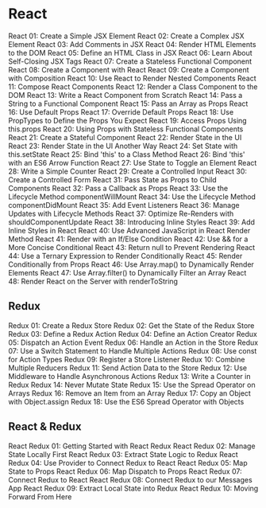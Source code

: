 # React

React 01: Create a Simple JSX Element
React 02: Create a Complex JSX Element
React 03: Add Comments in JSX
React 04: Render HTML Elements to the DOM
React 05: Define an HTML Class in JSX
React 06: Learn About Self-Closing JSX Tags
React 07: Create a Stateless Functional Component
React 08: Create a Component with React
React 09: Create a Component with Composition
React 10: Use React to Render Nested Components
React 11: Compose React Components
React 12: Render a Class Component to the DOM
React 13: Write a React Component from Scratch
React 14: Pass a String to a Functional Component
React 15: Pass an Array as Props
React 16: Use Default Props
React 17: Override Default Props
React 18: Use PropTypes to Define the Props You Expect
React 19: Access Props Using this.props
React 20: Using Props with Stateless Functional Components
React 21: Create a Stateful Component
React 22: Render State in the UI
React 23: Render State in the UI Another Way
React 24: Set State with this.setState
React 25: Bind 'this' to a Class Method
React 26: Bind 'this' with an ES6 Arrow Function
React 27: Use State to Toggle an Element
React 28: Write a Simple Counter
React 29: Create a Controlled Input
React 30: Create a Controlled Form
React 31: Pass State as Props to Child Components
React 32: Pass a Callback as Props
React 33: Use the Lifecycle Method componentWillMount
React 34: Use the Lifecycle Method componentDidMount
React 35: Add Event Listeners
React 36: Manage Updates with Lifecycle Methods
React 37: Optimize Re-Renders with shouldComponentUpdate
React 38: Introducing Inline Styles
React 39: Add Inline Styles in React
React 40: Use Advanced JavaScript in React Render Method
React 41: Render with an If/Else Condition
React 42: Use && for a More Concise Conditional
React 43: Return null to Prevent Rendering
React 44: Use a Ternary Expression to Render Conditionally
React 45: Render Conditionally from Props
React 46: Use Array.map() to Dynamically Render Elements
React 47: Use Array.filter() to Dynamically Filter an Array
React 48: Render React on the Server with renderToString

## Redux

Redux 01: Create a Redux Store
Redux 02: Get the State of the Redux Store
Redux 03: Define a Redux Action
Redux 04: Define an Action Creator
Redux 05: Dispatch an Action Event
Redux 06: Handle an Action in the Store
Redux 07: Use a Switch Statement to Handle Multiple Actions
Redux 08: Use const for Action Types
Redux 09: Register a Store Listener
Redux 10: Combine Multiple Reducers
Redux 11: Send Action Data to the Store
Redux 12: Use Middleware to Handle Asynchronous Actions
Redux 13: Write a Counter in Redux
Redux 14: Never Mutate State
Redux 15: Use the Spread Operator on Arrays
Redux 16: Remove an Item from an Array
Redux 17: Copy an Object with Object.assign
Redux 18: Use the ES6 Spread Operator with Objects

## React & Redux

React Redux 01: Getting Started with React Redux
React Redux 02: Manage State Locally First
React Redux 03: Extract State Logic to Redux
React Redux 04: Use Provider to Connect Redux to React
React Redux 05: Map State to Props
React Redux 06: Map Dispatch to Props
React Redux 07: Connect Redux to React
React Redux 08: Connect Redux to our Messages App
React Redux 09: Extract Local State into Redux
React Redux 10: Moving Forward From Here
